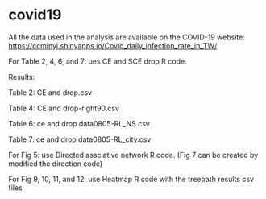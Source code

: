 # covid19
All the data used in the analysis are available on the COVID-19 website:
https://ccminyi.shinyapps.io/Covid_daily_infection_rate_in_TW/

For Table 2, 4, 6, and 7: ues CE and SCE drop R code.

Results:

Table 2: CE and drop.csv

Table 4: CE and drop-right90.csv

Table 6: ce and drop data0805-RL_NS.csv

Table 7: ce and drop data0805-RL_city.csv

For Fig 5: use Directed assciative network R code. (Fig 7 can be created by modified the direction code)

For Fig 9, 10, 11, and 12: use Heatmap R code with the treepath results csv files
